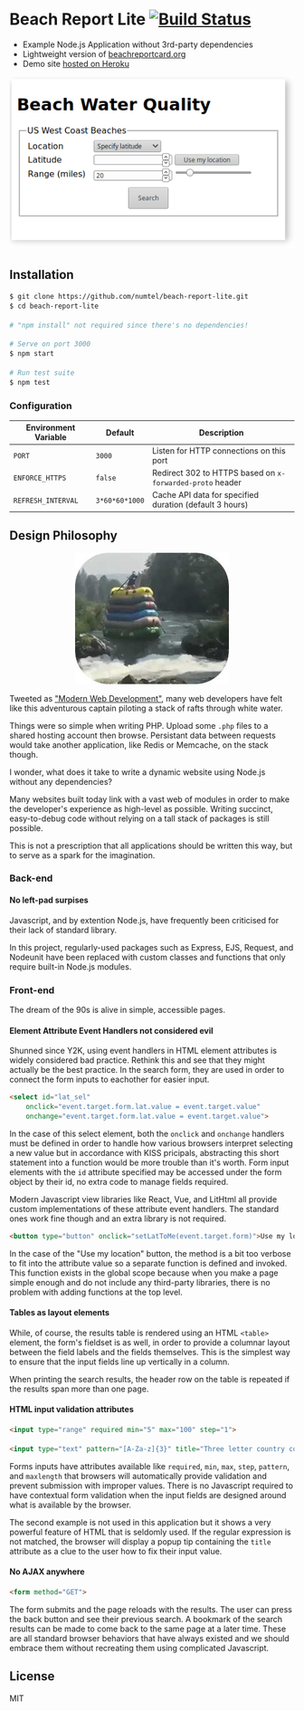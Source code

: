 # Beach Report Lite [![Build Status](https://travis-ci.org/numtel/beach-report-lite.svg?branch=master)](https://travis-ci.org/numtel/beach-report-lite)

* Example Node.js Application without 3rd-party dependencies
* Lightweight version of [beachreportcard.org](https://beachreportcard.org)
* Demo site [hosted on Heroku](https://beach-report-lite.herokuapp.com/)

<p align="center">
  <a href="https://beach-report-lite.herokuapp.com/">
    <img src="docs/index.png" alt="Index page screenshot">
  </a>
</p>

## Installation

```sh
$ git clone https://github.com/numtel/beach-report-lite.git
$ cd beach-report-lite

# "npm install" not required since there's no dependencies!

# Serve on port 3000
$ npm start

# Run test suite
$ npm test
```

### Configuration

Environment Variable | Default | Description
---------------------|---------|------------------
`PORT`               | `3000`  | Listen for HTTP connections on this port
`ENFORCE_HTTPS`      | `false` | Redirect 302 to HTTPS based on `x-forwarded-proto` header
`REFRESH_INTERVAL`   | `3*60*60*1000` | Cache API data for specified duration (default 3 hours)

## Design Philosophy

<p align="center">
  <a href="https://twitter.com/jaredpalmer/status/1142800704580591617">
    <img src="docs/stack.jpg" alt="Multi-stacked rafts">
  </a>
</p>

Tweeted as ["Modern Web Development"](https://twitter.com/jaredpalmer/status/1142800704580591617), many web developers have felt like this adventurous captain piloting a stack of rafts through white water.

Things were so simple when writing PHP. Upload some `.php` files to a shared hosting account then browse. Persistant data between requests would take another application, like Redis or Memcache, on the stack though.

I wonder, what does it take to write a dynamic website using Node.js without any dependencies?

Many websites built today link with a vast web of modules in order to make the developer's experience as high-level as possible. Writing succinct, easy-to-debug code without relying on a tall stack of packages is still possible.

This is not a prescription that all applications should be written this way, but to serve as a spark for the imagination.

### Back-end

#### No left-pad surpises

Javascript, and by extention Node.js, have frequently been criticised for their lack of standard library.

In this project, regularly-used packages such as Express, EJS, Request, and Nodeunit have been replaced with custom classes and functions that only require built-in Node.js modules.

### Front-end

The dream of the 90s is alive in simple, accessible pages.

#### Element Attribute Event Handlers not considered evil

Shunned since Y2K, using event handlers in HTML element attributes is widely considered bad practice. Rethink this and see that they might actually be the best practice. In the search form, they are used in order to connect the form inputs to eachother for easier input.

```html
<select id="lat_sel"
    onclick="event.target.form.lat.value = event.target.value"
    onchange="event.target.form.lat.value = event.target.value">
```

In the case of this select element, both the `onclick` and `onchange` handlers must be defined in order to handle how various browsers interpret selecting a new value but in accordance with KISS pricipals, abstracting this short statement into a function would be more trouble than it's worth. Form input elements with the `id` attribute specified may be accessed under the form object by their id, no extra code to manage fields required.

Modern Javascript view libraries like React, Vue, and LitHtml all provide custom implementations of these attribute event handlers. The standard ones work fine though and an extra library is not required.

```html
<button type="button" onclick="setLatToMe(event.target.form)">Use my location</button>
```

In the case of the "Use my location" button, the method is a bit too verbose to fit into the attribute value so a separate function is defined and invoked. This function exists in the global scope because when you make a page simple enough and do not include any third-party libraries, there is no problem with adding functions at the top level.

#### Tables as layout elements

While, of course, the results table is rendered using an HTML `<table>` element, the form's fieldset is as well, in order to provide a columnar layout between the field labels and the fields themselves. This is the simplest way to ensure that the input fields line up vertically in a column.

When printing the search results, the header row on the table is repeated if the results span more than one page.

#### HTML input validation attributes

```html
<input type="range" required min="5" max="100" step="1">

<input type="text" pattern="[A-Za-z]{3}" title="Three letter country code">
```

Forms inputs have attributes available like `required`, `min`, `max`, `step`, `pattern`, and `maxlength` that browsers will automatically provide validation and prevent submission with improper values. There is no Javascript required to have contextual form validation when the input fields are designed around what is available by the browser.

The second example is not used in this application but it shows a very powerful feature of HTML that is seldomly used. If the regular expression is not matched, the browser will display a popup tip containing the `title` attribute as a clue to the user how to fix their input value.

#### No AJAX anywhere

```html
<form method="GET">
```

The form submits and the page reloads with the results. The user can press the back button and see their previous search. A bookmark of the search results can be made to come back to the same page at a later time. These are all standard browser behaviors that have always existed and we should embrace them without recreating them using complicated Javascript.

## License

MIT
